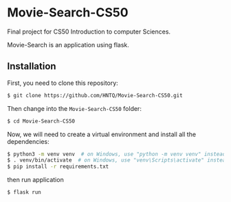 # Movie-Search-CS50

Final project for CS50 Introduction to computer Sciences.

Movie-Search is an application using flask.

## Installation

First, you need to clone this repository:

```bash
$ git clone https://github.com/HNTQ/Movie-Search-CS50.git 
```
Then change into the `Movie-Search-CS50` folder:
```bash
$ cd Movie-Search-CS50 
```

Now, we will need to create a virtual environment and install all the dependencies:
```bash
$ python3 -m venv venv  # on Windows, use "python -m venv venv" instead
$ . venv/bin/activate  # on Windows, use "venv\Scripts\activate" instead
$ pip install -r requirements.txt
```

then run application
```bash
$ flask run
```
